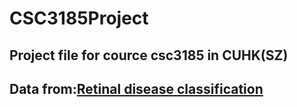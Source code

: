 # CSC3185Project
## Project file for cource csc3185 in CUHK(SZ)
## Data from:[Retinal disease classification]
[Retinal disease classification]:https://www.kaggle.com/datasets/andrewmvd/retinal-disease-classification
